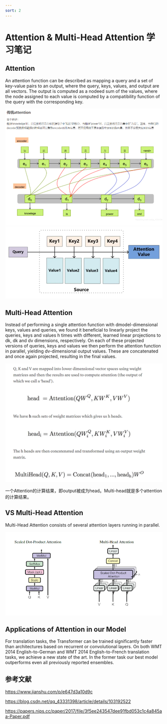 ```yaml
---
sort: 2
---
```


# Attention & Multi-Head Attention 学习笔记

## Attention

An attention function can be described as mapping a query and a set of key-value pairs to an output,
where the query, keys, values, and output are all vectors. The output is computed as a nodeed sum
of the values, where the node assigned to each value is computed by a compatibility function of the
query with the corresponding key.

![](./traditional_attention.png)
![](./query.png)

## Multi-Head Attention
Instead of performing a single attention function with dmodel-dimensional keys, values and queries,
we found it beneficial to linearly project the queries, keys and values h times with different, learned
linear projections to dk, dk and dv dimensions, respectively. On each of these projected versions of
queries, keys and values we then perform the attention function in parallel, yielding dv-dimensional
output values. These are concatenated and once again projected, resulting in the final values.

![](./multihead.png)

一个Attention的计算结果，即output被成为head。Multi-head就是多个attention的计算结果。

## VS Multi-Head Attention
Multi-Head Attention consists of several attention layers running in parallel.

![](./vs.png)

## Applications of Attention in our Model

For translation tasks, the Transformer can be trained significantly faster than architectures based
on recurrent or convolutional layers. On both WMT 2014 English-to-German and WMT 2014
English-to-French translation tasks, we achieve a new state of the art. In the former task our best
model outperforms even all previously reported ensembles.

## 参考文献

<https://www.jianshu.com/p/e647d3a10d9c>

<https://blog.csdn.net/qq_43331398/article/details/103192522>

<https://papers.nips.cc/paper/2017/file/3f5ee243547dee91fbd053c1c4a845aa-Paper.pdf>